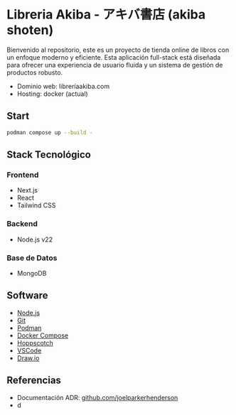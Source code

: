 # Libreria Akiba - アキバ書店 (akiba shoten)

Bienvenido al repositorio, este es un proyecto de tienda online de libros con un enfoque moderno y eficiente. Esta aplicación full-stack está diseñada para ofrecer una experiencia de usuario fluida y un sistema de gestión de productos robusto.

- Dominio web: libreríaakiba.com
- Hosting: docker (actual)

## Start

```bash
podman compose up --build -
```

## Stack Tecnológico

### Frontend

- Next.js
- React
- Tailwind CSS

### Backend

- Node.js v22

### Base de Datos

- MongoDB

## Software

- [Node.js](https://nodejs.org/es/)
- [Git](https://git-scm.com/)
- [Podman](https://podman.io/)
- [Docker Compose](https://docs.docker.com/compose/)
- [Hoppscotch](https://hoppscotch.io/)
- [VSCode](https://code.visualstudio.com/)
- [Draw.io](https://app.diagrams.net/)

## Referencias

- Documentación ADR: [github.com/joelparkerhenderson](https://github.com/joelparkerhenderson/architecture-decision-record/tree/main/locales/en/templates/decision-record-template-by-michael-nygard)
- d
